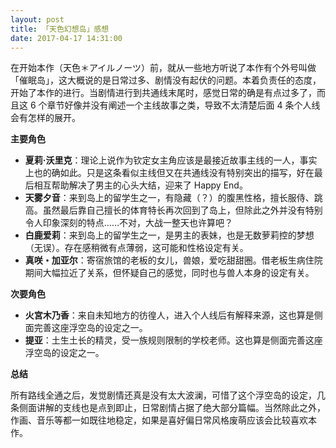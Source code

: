 ```yaml
---
layout: post
title: 「天色幻想岛」感想
date: 2017-04-17 14:31:00
---
```

在开始本作（<span lang="ja">天色＊アイルノーツ</span>）前，就从一些地方听说了本作有个外号叫做「催眠岛」，这大概说的是日常过多、剧情没有起伏的问题。本着负责任的态度，开始了本作的进行。当剧情进行到共通线末尾时，感觉日常的确是有点过多了，而且这 6 个章节好像并没有阐述一个主线故事之类，导致不太清楚后面 4 条个人线会有怎样的展开。

**主要角色**

- **夏莉·沃里克**：理论上说作为钦定女主角应该是最接近故事主线的一人，事实上也的确如此。只是这条看似主线但又在共通线没有特别突出的描写，好在最后相互帮助解决了男主的心头大结，迎来了 Happy End。
- **天雾夕音**：来到岛上的留学生之一，有隐藏（？）的腹黑性格，擅长服侍、跳高。虽然最后靠自己擅长的体育特长再次回到了岛上，但除此之外并没有特别令人印象深刻的特点……不对，大战一整天也许算吧？
- **白鹿爱莉**：来到岛上的留学生之一，是男主的表妹，也是无数萝莉控的梦想（无误）。存在感稍微有点薄弱，这可能和性格设定有关。
- **真咲・加亚尔**：寄宿旅馆的老板的女儿，兽娘，爱吃甜甜圈。借老板生病住院期间大幅拉近了关系，但怀疑自己的感觉，同时也与兽人本身的设定有关。

**次要角色**

- **火宮木乃香**：来自未知地方的彷徨人，进入个人线后有解释来源，这也算是侧面完善这座浮空岛的设定之一。
- **提亚**：土生土长的精灵，受一族规则限制的学校老师。这也算是侧面完善这座浮空岛的设定之一。

**总结**

所有路线全通之后，发觉剧情还真是没有太大波澜，可惜了这个浮空岛的设定，几条侧面讲解的支线也是点到即止，日常剧情占据了绝大部分篇幅。当然除此之外，作画、音乐等都一如既往地稳定，如果是喜好偏日常风格废萌应该会比较喜欢本作。
